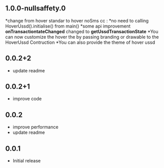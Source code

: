 ## 1.0.0-nullsaffety.0
*change from hover standar to hover noSms cc : 
*no need to calling HoverUssd().initialise() from main()
*some api improvement **onTransactiontateChanged** changed to **getUssdTransactionState**
*You can now customize the hover the by passing branding or drawable to the HoverUssd Contruction
*You can also provide the theme of hover ussd
## 0.0.2+2
* update readme
## 0.0.2+1
* improve code
## 0.0.2
* improve performance
* update readme
## 0.0.1
* Initial release
